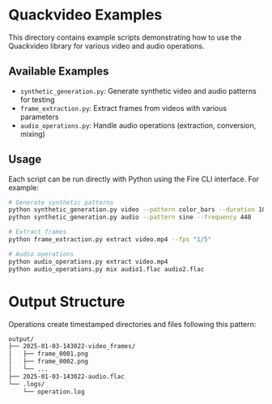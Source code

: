 # Quackvideo Examples

This directory contains example scripts demonstrating how to use the Quackvideo library for various video and audio operations.

## Available Examples

- `synthetic_generation.py`: Generate synthetic video and audio patterns for testing
- `frame_extraction.py`: Extract frames from videos with various parameters
- `audio_operations.py`: Handle audio operations (extraction, conversion, mixing)

## Usage

Each script can be run directly with Python using the Fire CLI interface. For example:

```bash
# Generate synthetic patterns
python synthetic_generation.py video --pattern color_bars --duration 10
python synthetic_generation.py audio --pattern sine --frequency 440

# Extract frames
python frame_extraction.py extract video.mp4 --fps "1/5"

# Audio operations
python audio_operations.py extract video.mp4
python audio_operations.py mix audio1.flac audio2.flac
```

# Output Structure
Operations create timestamped directories and files following this pattern:

```bash
output/
├── 2025-01-03-143022-video_frames/
│   ├── frame_0001.png
│   ├── frame_0002.png
│   └── ...
├── 2025-01-03-143022-audio.flac
└── .logs/
    └── operation.log
```